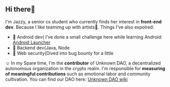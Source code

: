 ## Hi there👋
I'm Jazzy, a senior cs student who currently finds her interest in __front-end dev__. Because I like teamimg up with artists💃.
Things I've also expolred:
- 🌱 Android dev( I've done a small challenge here while learning Android: [Android Launcher](https://github.com/Jasmine-liang/gitblog/issues/10)
- 🌿 Backend dev(Java, Node
- 🦕 Web security(Dived into bug bounty for a little 

 ☺️ In my Spare time, I'm the **contributor** of Unknown DAO, a decentralized autonomous organization in the crypto realm. I'm responsible for **measuring of meaningful contributions** such as emotional labor and community cultivation. You can find our DAO here: [Unknown DAO wiki](https://unknown-dao.notion.site/unknown-dao/UnknownDAO-wiki-d94e44b62d6a4278a0dca12be035050e)
